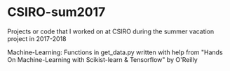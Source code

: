 # CSIRO-sum2017
Projects or code that I worked on at CSIRO during the summer vacation project in 2017-2018

Machine-Learning: 
Functions in get_data.py written with help from "Hands On Machine-Learning with Scikist-learn & Tensorflow" by O'Reilly 
